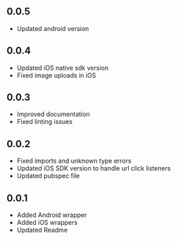 ## 0.0.5

* Updated android version

## 0.0.4

* Updated iOS native sdk version
* Fixed image uploads in iOS

## 0.0.3

* Improved documentation
* Fixed linting issues

## 0.0.2

* Fixed imports and unknown type errors
* Updated iOS SDK version to handle url click listeners
* Updated pubspec file

## 0.0.1

* Added Android wrapper
* Added iOS wrappers
* Updated Readme
